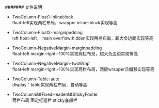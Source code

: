 #######
文件说明

* TwoColumn-Float1-inlineblock  
float-left实现两栏布局，wrapper inline-block实现等高

* TwoColumn-Float2-marginpadding  
left float-left， main overflow:hidden实现两栏布局，超大负边距实现等高

* TwoColumn-NegativeMargin-marginpadding  
float-left margin-right:-100%实现两栏布局，超大负边距实现等高

* TwoColumn-NegativeMargin-twoWrap  
float-left margin-right:-100%实现两栏布局，两层wrapper且偏移实现等高

* TwoColumn-Table-auto  
display：table实现两栏布局，自动等高

* TwoColumn&&FixedHeader&&StickyFooter  
两栏布局 固定标题栏 sticky底部栏
